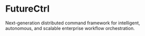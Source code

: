 # FutureCtrl
Next-generation distributed command framework for intelligent, autonomous, and scalable enterprise workflow orchestration.
